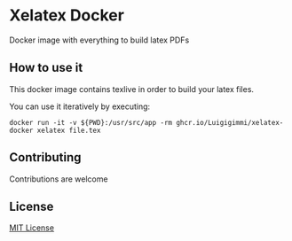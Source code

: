 # Xelatex Docker
Docker image with everything to build latex PDFs

## How to use it
This docker image contains texlive in order to build your latex files.

You can use it iteratively by executing:
```
docker run -it -v ${PWD}:/usr/src/app -rm ghcr.io/Luigigimmi/xelatex-docker xelatex file.tex
```

## Contributing
Contributions are welcome

## License
[MIT License](LICENSE)